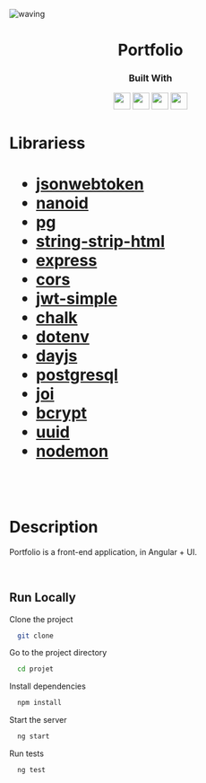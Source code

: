 ![waving](https://capsule-render.vercel.app/api?type=waving&height=200&text=REFSZIN%20&fontAlignY=40&color=gradient)
<div align="center">
<h1 align="center">
  Portfolio
</h1>
  <h3>Built With</h3>

  <img src="https://img.shields.io/badge/Postgres-316192?style=for-the-badge&logo=Postgresql&logoColor=white" height="30px"/>
  <img src="https://img.shields.io/badge/TypeScript-1c46cf?style=for-the-badge&logo=typescript&logoColor=white" height="30px"/>
  <img src="https://img.shields.io/badge/Material UI-1c46cf?style=for-the-badge&logo=&logoColor=white" height="30px"/>  
  <img src="https://img.shields.io/badge/Angular 15-404D59?style=for-the-badge&logo=Angular&logoColor=red" height="30px"/>
  
  <!-- Badges source: https://dev.to/envoy_/150-badges-for-github-pnk -->
</div>

<h1 align="center margin 10px">Librariess<h1>

- [jsonwebtoken](https://www.npmjs.com/package/express)
- [nanoid](https://www.npmjs.com/package/express)
- [pg](https://www.npmjs.com/package/express)
- [string-strip-html](https://www.npmjs.com/package/express)
- [express](https://www.npmjs.com/package/express)
- [cors](https://www.npmjs.com/package/cors)
- [jwt-simple](https://www.npmjs.com/package/jwt-simple)
- [chalk](https://www.npmjs.com/package/chalk)
- [dotenv](https://www.npmjs.com/package/dotenv)
- [dayjs](https://www.npmjs.com/package/dayjs)
- [postgresql](https://www.npmjs.com/package/postgres)
- [joi](https://www.npmjs.com/package/joi)
- [bcrypt](https://www.npmjs.com/package/bcrypt)
- [uuid](https://www.npmjs.com/package/uuid)
- [nodemon](https://www.npmjs.com/package/nodemon)

<br/>

# Description

Portfolio is a front-end application, in Angular + UI.

</br>

## Run Locally
Clone the project
```bash
  git clone 
```
Go to the project directory
```bash
  cd projet
```
Install dependencies
```bash
  npm install
```
Start the server
```bash
  ng start
```
Run tests
```bash
  ng test
```

<!-- 
// build: Changes that affect the build system or external dependencies (example scopes: gulp, broccoli, npm)
// ci: Changes to our CI configuration files and scripts (example scopes: Travis, Circle, BrowserStack, SauceLabs)
// docs: Documentation only changes
// feat: A new feature
// fix: A bug fix
// perf: A code change that improves performance
// refactor: A code change that neither fixes a bug nor adds a feature
// style: Changes that do not affect the meaning of the code (white-space, formatting, missing semi-colons, etc)
// test: Adding missing tests or correcting existing tests 

DEV OPS
Planejamento: Planejar o produto em sí, PI, iterações/sprints que será necessaria para entregar o produto para o cliente.

Código: Começar a implementação técnica do produto.

Build: Preparar seu produto para rodar.

Teste: Testes automatizados, testes integrados e Testes em outros ambientes.

Release: Lançamento oficial do produto.

Deploy: Subir o codigo para os ambientes. (Devs/Teste Integrado/Homologação/Produção)

Operação/Monitoramento: Operação trabalha junto com monitoramento, é garantir que caso ocorra algum problema,
ele seja corrigido, voltando para a parte do planejamento para que não ocorra novamente.

-->

